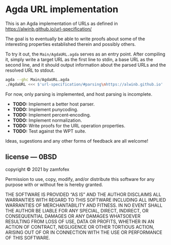 Agda URL implementation
===

This is an Agda implementation of URLs as defined in <https://alwinb.github.io/url-specification/>

The goal is to eventually be able to write proofs about some of the interesting properties established therein and possibly others.

To try it out, the `Main/AgdaURL.agda` serves as an entry point. After compiling it, simply write a target URL as the first line to stdin, a base URL as the second line, and it should output information about the parsed URLs and the resolved URL to stdout.

~~~ bash
agda --ghc Main/AgdaURL.agda
./AgdaURL <<< $'url-specification/#parsing\nhttps://alwinb.github.io'
~~~

For now, only parsing is implemented, and host parsing is incomplete.

- **TODO:** Implement a better host parser.
- **TODO:** Implement punycoding.
- **TODO:** Implement percent‐encoding.
- **TODO:** Implement normalization.
- **TODO:** Write proofs for the URL operation properties.
- **TODO:** Test against the WPT suite.

Ideas, sugestions and any other forms of feedback are all welcome!

license — 0BSD
---

copyright © 2021 by zamfofex

Permission to use, copy, modify, and/or distribute this software for any purpose with or without fee is hereby granted.

THE SOFTWARE IS PROVIDED “AS IS” AND THE AUTHOR DISCLAIMS ALL WARRANTIES WITH REGARD TO THIS SOFTWARE INCLUDING ALL IMPLIED WARRANTIES OF MERCHANTABILITY AND FITNESS. IN NO EVENT SHALL THE AUTHOR BE LIABLE FOR ANY SPECIAL, DIRECT, INDIRECT, OR CONSEQUENTIAL DAMAGES OR ANY DAMAGES WHATSOEVER RESULTING FROM LOSS OF USE, DATA OR PROFITS, WHETHER IN AN ACTION OF CONTRACT, NEGLIGENCE OR OTHER TORTIOUS ACTION, ARISING OUT OF OR IN CONNECTION WITH THE USE OR PERFORMANCE OF THIS SOFTWARE.

